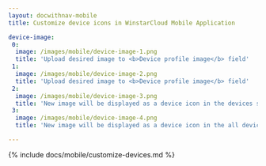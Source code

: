 ```yaml
---
layout: docwithnav-mobile
title: Customize device icons in WinstarCloud Mobile Application

device-image:
 0:
  image: /images/mobile/device-image-1.png
  title: 'Upload desired image to <b>Device profile image</b> field'
 1:
  image: /images/mobile/device-image-2.png
  title: 'Upload desired image to <b>Device profile image</b> field'
 2:
  image: /images/mobile/device-image-3.png
  title: 'New image will be displayed as a device icon in the devices screen instead of default placeholder'
 3:
  image: /images/mobile/device-image-4.png
  title: 'New image will be displayed as a device icon in the all devices screen instead of default placeholder'

---
```


{% include docs/mobile/customize-devices.md %}
